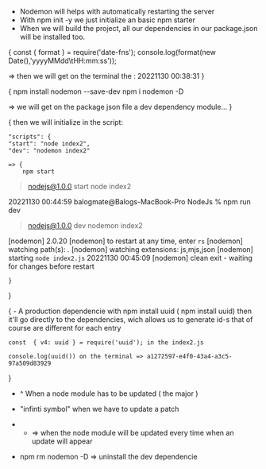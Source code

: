 - Nodemon will helps with automatically restarting the server
- With npm init -y we just initialize an basic npm starter 
- When we will build the project, all our dependencies in our package.json will be installed too.

{
const { format } = require('date-fns');
console.log(format(new Date(),'yyyyMMdd\tHH:mm:ss'));

=> then we will get on the terminal the : 20221130        00:38:31
}

{
npm install nodemon --save-dev
npm i nodemon -D

=> we will get on the package json file a dev dependency module...
}

{ 
    then we will initialize in the script: 

    "scripts": {
    "start": "node index2",
    "dev": "nodemon index2"

    => {
        npm start

> nodejs@1.0.0 start
> node index2

20221130        00:44:59
balogmate@Balogs-MacBook-Pro NodeJs % npm run dev

> nodejs@1.0.0 dev
> nodemon index2

[nodemon] 2.0.20
[nodemon] to restart at any time, enter `rs`
[nodemon] watching path(s): *.*
[nodemon] watching extensions: js,mjs,json
[nodemon] starting `node index2.js`
20221130        00:45:09
[nodemon] clean exit - waiting for changes before restart

    }
}

{ 
    - A production dependencie with npm install uuid ( npm install uuid) then it'll go directly to the dependencies, wich allows us to generate 
    id-s that of course are different for each entry

    const  { v4: uuid } = require('uuid'); in the index2.js

    console.log(uuid()) on the terminal => a1272597-e4f0-43a4-a3c5-97a509d83929
}

- ^ When a node module has to be updated ( the major )
- "infinti symbol" when we have to update a patch 
- * => when the node module will be updated every time when an update will appear

- npm rm nodemon -D => uninstall the dev dependencie













